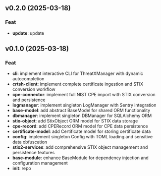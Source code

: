 ## v0.2.0 (2025-03-18)

### Feat

- **update**: update

## v0.1.0 (2025-03-18)

### Feat

- **cli**: implement interactive CLI for ThreatXManager with dynamic autocompletion
- **crtsh-client**: implement complete certificate ingestion and STIX conversion workflow
- **cpe-connector**: implement full NIST CPE import with STIX conversion and persistence
- **logmanager**: implement singleton LogManager with Sentry integration
- **base-model**: add abstract BaseModel for shared ORM functionality
- **dbmanager**: implement singleton DBManager for SQLAlchemy ORM
- **stix-object**: add StixObject ORM model for STIX data storage
- **cpe-record**: add CPERecord ORM model for CPE data persistence
- **certificate-model**: add Certificate model for storing certificate data
- **config**: implement singleton Config with TOML loading and sensitive data obfuscation
- **stix2-services**: add comprehensive STIX object management and persistence features
- **base-module**: enhance BaseModule for dependency injection and configuration management
- **init**: repo
